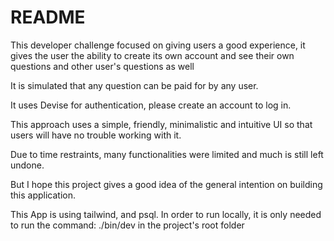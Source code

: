# README

This developer challenge focused on giving users a good experience, it gives the user the ability to create its own account and see their own questions and other user's questions as well

It is simulated that any question can be paid for by any user. 

It uses Devise for authentication, please create an account to log in.

This approach uses a simple, friendly, minimalistic and intuitive UI so that users will have no trouble working with it.

Due to time restraints, many functionalities were limited and much is still left undone.

But I hope this project gives a good idea of the general intention on building this application.


This App is using tailwind, and psql. In order to run locally, it is only needed to run the command: ./bin/dev in the project's root folder
